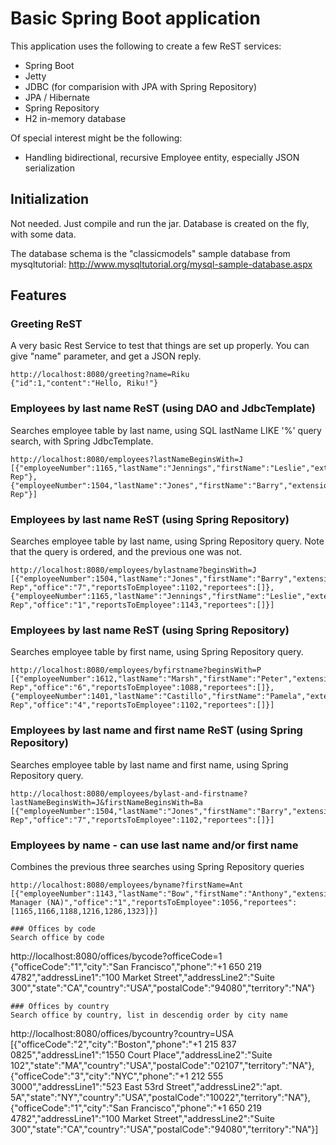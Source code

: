 # Basic Spring Boot application
This application uses the following to create a few 
ReST services:
* Spring Boot
* Jetty
* JDBC (for comparision with JPA with Spring Repository)
* JPA / Hibernate
* Spring Repository
* H2 in-memory database

Of special interest might be the following:
* Handling bidirectional, recursive Employee entity, especially JSON serialization

## Initialization
Not needed. Just compile and run the jar. Database is created on the fly, with some data.

The database schema is the "classicmodels" sample database from mysqltutorial:
http://www.mysqltutorial.org/mysql-sample-database.aspx

## Features
### Greeting ReST 
A very basic Rest Service to test that things are set up properly.
You can give "name" parameter, and get a JSON reply.
```
http://localhost:8080/greeting?name=Riku 
{"id":1,"content":"Hello, Riku!"}
```

### Employees by last name ReST (using DAO and JdbcTemplate)
Searches employee table by last name, using SQL lastName LIKE '<lastName>%' query
search, with Spring JdbcTemplate.
```
http://localhost:8080/employees?lastNameBeginsWith=J
[{"employeeNumber":1165,"lastName":"Jennings","firstName":"Leslie","extension":"x3291","emailAddress":"ljennings@classicmodelcars.com","officeCode":"1","reportsTo":1143,"jobTitle":"Sales Rep"},{"employeeNumber":1504,"lastName":"Jones","firstName":"Barry","extension":"x102","emailAddress":"bjones@classicmodelcars.com","officeCode":"7","reportsTo":1102,"jobTitle":"Sales Rep"}]
```

### Employees by last name ReST (using Spring Repository)
Searches employee table by last name, using Spring Repository query. Note that the query is ordered,
and the previous one was not.
```
http://localhost:8080/employees/bylastname?beginsWith=J
[{"employeeNumber":1504,"lastName":"Jones","firstName":"Barry","extension":"x102","email":"bjones@classicmodelcars.com","jobTitle":"Sales Rep","office":"7","reportsToEmployee":1102,"reportees":[]},{"employeeNumber":1165,"lastName":"Jennings","firstName":"Leslie","extension":"x3291","email":"ljennings@classicmodelcars.com","jobTitle":"Sales Rep","office":"1","reportsToEmployee":1143,"reportees":[]}]
```

### Employees by last name ReST (using Spring Repository)
Searches employee table by first name, using Spring Repository query.
```
http://localhost:8080/employees/byfirstname?beginsWith=P
[{"employeeNumber":1612,"lastName":"Marsh","firstName":"Peter","extension":"x102","email":"pmarsh@classicmodelcars.com","jobTitle":"Sales Rep","office":"6","reportsToEmployee":1088,"reportees":[]},{"employeeNumber":1401,"lastName":"Castillo","firstName":"Pamela","extension":"x2759","email":"pcastillo@classicmodelcars.com","jobTitle":"Sales Rep","office":"4","reportsToEmployee":1102,"reportees":[]}]
```

### Employees by last name and first name ReST (using Spring Repository)
Searches employee table by last name and first name, using Spring Repository query.
```
http://localhost:8080/employees/bylast-and-firstname?lastNameBeginsWith=J&firstNameBeginsWith=Ba
[{"employeeNumber":1504,"lastName":"Jones","firstName":"Barry","extension":"x102","email":"bjones@classicmodelcars.com","jobTitle":"Sales Rep","office":"7","reportsToEmployee":1102,"reportees":[]}]
```

### Employees by name - can use last name and/or first name
Combines the previous three searches using Spring Repository queries
```
http://localhost:8080/employees/byname?firstName=Ant
[{"employeeNumber":1143,"lastName":"Bow","firstName":"Anthony","extension":"x5428","email":"abow@classicmodelcars.com","jobTitle":"Sales Manager (NA)","office":"1","reportsToEmployee":1056,"reportees":[1165,1166,1188,1216,1286,1323]}]

### Offices by code
Search office by code
```
http://localhost:8080/offices/bycode?officeCode=1
{"officeCode":"1","city":"San Francisco","phone":"+1 650 219 4782","addressLine1":"100 Market Street","addressLine2":"Suite 300","state":"CA","country":"USA","postalCode":"94080","territory":"NA"}
```
### Offices by country
Search office by country, list in descendig order by city name
```
http://localhost:8080/offices/bycountry?country=USA
[{"officeCode":"2","city":"Boston","phone":"+1 215 837 0825","addressLine1":"1550 Court Place","addressLine2":"Suite 102","state":"MA","country":"USA","postalCode":"02107","territory":"NA"},{"officeCode":"3","city":"NYC","phone":"+1 212 555 3000","addressLine1":"523 East 53rd Street","addressLine2":"apt. 5A","state":"NY","country":"USA","postalCode":"10022","territory":"NA"},{"officeCode":"1","city":"San Francisco","phone":"+1 650 219 4782","addressLine1":"100 Market Street","addressLine2":"Suite 300","state":"CA","country":"USA","postalCode":"94080","territory":"NA"}]
```
